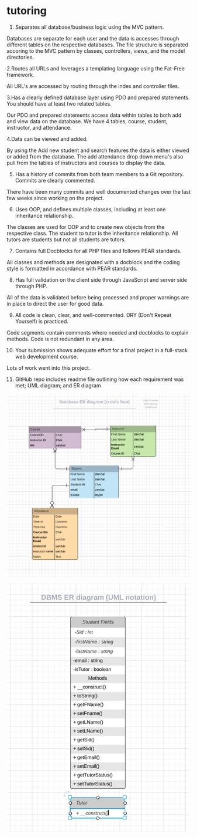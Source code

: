 # tutoring

1. Separates all database/business logic using the MVC pattern.

Databases are separate for each user and the data is accesses through different tables on the respective databases. The file structure is separated accoring to the MVC pattern by classes, controllers, views, and the model directories. 

2.Routes all URLs and leverages a templating language using the Fat-Free framework.

All URL's are accessed by routing through the index and controller files. 

3.Has a clearly defined database layer using PDO and prepared statements. You should have at least two related tables.

Our PDO and prepared statements access data within tables to both add and view data on the database. We have 4 tables, course, student,
instructor, and attendance. 

4.Data can be viewed and added.

By using the Add new student and search features the data is either viewed or added from the database. The add attendance drop down
menu's also pull from the tables of instructors and courses to display the data.

5. Has a history of commits from both team members to a Git repository. Commits are clearly commented.

There have been many commits and well documented changes over the last few weeks since working on the project.

6. Uses OOP, and defines multiple classes, including at least one inheritance relationship.

The classes are used for OOP and to create new objects from the respective class. The student to tutor is the inheritance relationship.
All tutors are students but not all students are tutors. 

7. Contains full Docblocks for all PHP files and follows PEAR standards.

All classes and methods are designated with a docblock and the coding style is formatted in accordance with PEAR standards. 

8. Has full validation on the client side through JavaScript and server side through PHP.

All of the data is validated before being processed and proper warnings are in place to direct the user for good data.

9. All code is clean, clear, and well-commented. DRY (Don't Repeat Yourself) is practiced.

Code segments contain comments where needed and docblocks to explain methods. Code is not redundant in any area.

10. Your submission shows adequate effort for a final project in a full-stack web development course.

Lots of work went into this project. 

11. GitHub repo includes readme file outlining how each requirement was met; UML diagram; and ER diagram


![](images/FinalERD.PNG)

![](images/UML-diagram.PNG)
